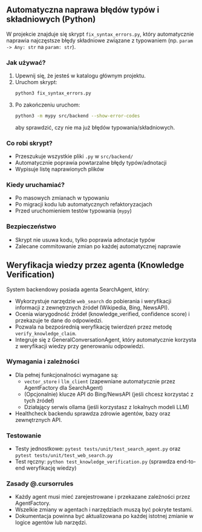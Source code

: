 ## Automatyczna naprawa błędów typów i składniowych (Python)

W projekcie znajduje się skrypt `fix_syntax_errors.py`, który automatycznie naprawia najczęstsze błędy składniowe związane z typowaniem (np. `param -> Any: str` na `param: str`).

### Jak używać?

1. Upewnij się, że jesteś w katalogu głównym projektu.
2. Uruchom skrypt:
   ```bash
   python3 fix_syntax_errors.py
   ```
3. Po zakończeniu uruchom:
   ```bash
   python3 -m mypy src/backend --show-error-codes
   ```
   aby sprawdzić, czy nie ma już błędów typowania/składniowych.

### Co robi skrypt?
- Przeszukuje wszystkie pliki `.py` w `src/backend/`
- Automatycznie poprawia powtarzalne błędy typów/adnotacji
- Wypisuje listę naprawionych plików

### Kiedy uruchamiać?
- Po masowych zmianach w typowaniu
- Po migracji kodu lub automatycznych refaktoryzacjach
- Przed uruchomieniem testów typowania (`mypy`)

### Bezpieczeństwo
- Skrypt nie usuwa kodu, tylko poprawia adnotacje typów
- Zalecane commitowanie zmian po każdej automatycznej naprawie

## Weryfikacja wiedzy przez agenta (Knowledge Verification)

System backendowy posiada agenta SearchAgent, który:
- Wykorzystuje narzędzie `web_search` do pobierania i weryfikacji informacji z zewnętrznych źródeł (Wikipedia, Bing, NewsAPI).
- Ocenia wiarygodność źródeł (knowledge_verified, confidence score) i przekazuje te dane do odpowiedzi.
- Pozwala na bezpośrednią weryfikację twierdzeń przez metodę `verify_knowledge_claim`.
- Integruje się z GeneralConversationAgent, który automatycznie korzysta z weryfikacji wiedzy przy generowaniu odpowiedzi.

### Wymagania i zależności
- Dla pełnej funkcjonalności wymagane są:
  - `vector_store` i `llm_client` (zapewniane automatycznie przez AgentFactory dla SearchAgent)
  - (Opcjonalnie) klucze API do Bing/NewsAPI (jeśli chcesz korzystać z tych źródeł)
  - Działający serwis ollama (jeśli korzystasz z lokalnych modeli LLM)
- Healthcheck backendu sprawdza zdrowie agentów, bazy oraz zewnętrznych API.

### Testowanie
- Testy jednostkowe: `pytest tests/unit/test_search_agent.py` oraz `pytest tests/unit/test_web_search.py`
- Test ręczny: `python test_knowledge_verification.py` (sprawdza end-to-end weryfikację wiedzy)

### Zasady @.cursorrules
- Każdy agent musi mieć zarejestrowane i przekazane zależności przez AgentFactory.
- Wszelkie zmiany w agentach i narzędziach muszą być pokryte testami.
- Dokumentacja powinna być aktualizowana po każdej istotnej zmianie w logice agentów lub narzędzi.
